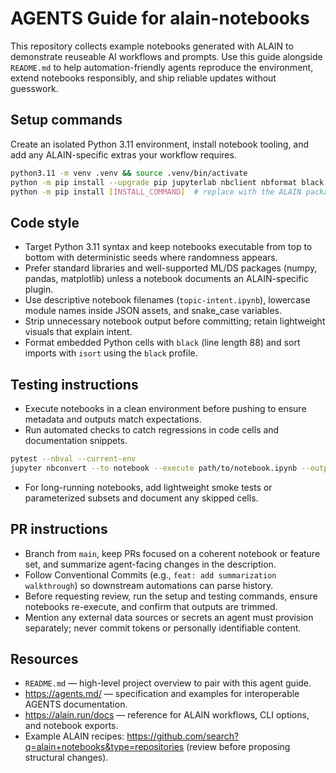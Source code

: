 # AGENTS Guide for alain-notebooks

This repository collects example notebooks generated with ALAIN to demonstrate reuseable AI workflows and prompts. Use this guide alongside `README.md` to help automation-friendly agents reproduce the environment, extend notebooks responsibly, and ship reliable updates without guesswork.

## Setup commands
Create an isolated Python 3.11 environment, install notebook tooling, and add any ALAIN-specific extras your workflow requires.

```bash
python3.11 -m venv .venv && source .venv/bin/activate
python -m pip install --upgrade pip jupyterlab nbclient nbformat black isort pytest nbval
python -m pip install [INSTALL_COMMAND]  # replace with the ALAIN package or extra dependencies for this notebook set
```

## Code style
- Target Python 3.11 syntax and keep notebooks executable from top to bottom with deterministic seeds where randomness appears.
- Prefer standard libraries and well-supported ML/DS packages (numpy, pandas, matplotlib) unless a notebook documents an ALAIN-specific plugin.
- Use descriptive notebook filenames (`topic-intent.ipynb`), lowercase module names inside JSON assets, and snake_case variables.
- Strip unnecessary notebook output before committing; retain lightweight visuals that explain intent.
- Format embedded Python cells with `black` (line length 88) and sort imports with `isort` using the `black` profile.

## Testing instructions
- Execute notebooks in a clean environment before pushing to ensure metadata and outputs match expectations.
- Run automated checks to catch regressions in code cells and documentation snippets.

```bash
pytest --nbval --current-env
jupyter nbconvert --to notebook --execute path/to/notebook.ipynb --output /tmp/validation.ipynb
```

- For long-running notebooks, add lightweight smoke tests or parameterized subsets and document any skipped cells.

## PR instructions
- Branch from `main`, keep PRs focused on a coherent notebook or feature set, and summarize agent-facing changes in the description.
- Follow Conventional Commits (e.g., `feat: add summarization walkthrough`) so downstream automations can parse history.
- Before requesting review, run the setup and testing commands, ensure notebooks re-execute, and confirm that outputs are trimmed.
- Mention any external data sources or secrets an agent must provision separately; never commit tokens or personally identifiable content.

## Resources
- `README.md` — high-level project overview to pair with this agent guide.
- https://agents.md/ — specification and examples for interoperable AGENTS documentation.
- https://alain.run/docs — reference for ALAIN workflows, CLI options, and notebook exports.
- Example ALAIN recipes: https://github.com/search?q=alain+notebooks&type=repositories (review before proposing structural changes).
